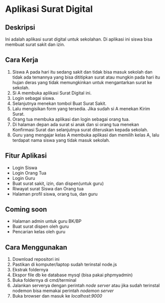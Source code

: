 # Aplikasi Surat Digital

## Deskripsi
Ini adalah aplikasi surat digital untuk sekolahan. Di aplikasi ini siswa bisa membuat surat sakit dan izin.

## Cara Kerja
1. Siswa A pada hari itu sedang sakit dan tidak bisa masuk sekolah dan tidak ada temannya yang bisa dititipkan surat atau mungkin pada hari itu hujan deras yang tidak memungkinkan untuk mengantarkan surat ke sekolah.
2. Si A membuka aplikasi Surat Digital ini.
3. Login sebagai siswa.
4. Selanjutnya menekan tombol Buat Surat Sakit.
5. Lalu mengisikan form yang tersedia. Jika sudah si A menekan Kirim Surat.
6. Orang tua membuka aplikasi dan login sebagai orang tua.
7. Di halaman depan ada surat si anak dan si orang tua menekan Konfirmasi Surat dan selanjutnya surat diteruskan kepada sekolah.
8. Guru yang mengajar kelas A membuka aplikasi dan memilih kelas A, lalu terdapat nama siswa yang tidak masuk sekolah.

## Fitur Aplikasi
- Login Siswa
- Login Orang Tua
- Login Guru
- Buat surat sakit, izin, dan dispen(untuk guru)
- Riwayat surat Siswa dan Orang tua
- Halaman profil siswa, orang tua, dan guru

## Coming soon
- Halaman admin untuk guru BK/BP
- Buat surat dispen oleh guru
- Pencarian kelas oleh guru

## Cara Menggunakan
1. Download repositori ini
2. Pastikan di komputer/laptop sudah terinstal node.js
3. Ekstrak foldernya
4. Ekspor file db ke database mysql (bisa pakai phpmyadmin)
5. Buka foldernya di cmd/terminal
6. Jalankan serverya dengan perintah *node server* atau jika sudah terinstal nodemon bisa memakai perintah *nodemon server*
7. Buka browser dan masuk ke _localhost:9000_